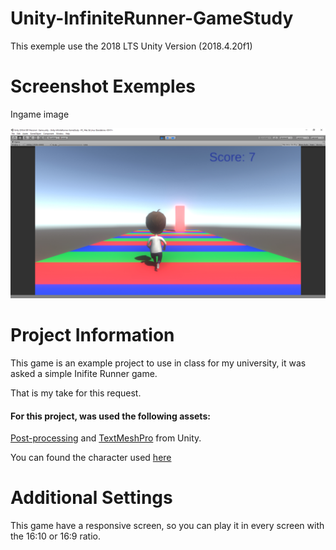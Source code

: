 # Unity-InfiniteRunner-GameStudy

This exemple use the 2018 LTS Unity Version (2018.4.20f1)

# Screenshot Exemples

Ingame image

![Image](Git/infiniterunner01.jpg)

# Project Information

This game is an example project to use in class for my university, it was asked a simple Inifite Runner game.

That is my take for this request.

#### For this project, was used the following assets:

[Post-processing](https://docs.unity3d.com/Manual/PostProcessingOverview.html) and [TextMeshPro](https://assetstore.unity.com/packages/essentials/beta-projects/textmesh-pro-84126) from Unity.

You can found the character used [here](https://assetstore.unity.com/packages/3d/characters/humanoids/character-pack-free-sample-79870)

# Additional Settings 

This game have a responsive screen, so you can play it in every screen with the 16:10 or 16:9 ratio.
